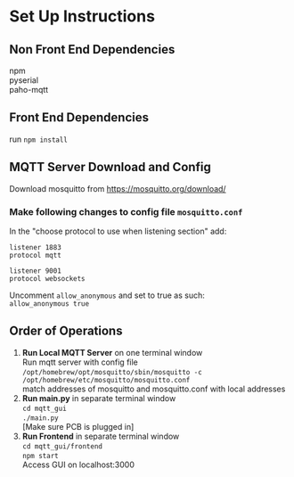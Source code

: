 # Set Up Instructions
  
## Non Front End Dependencies
npm \
pyserial \
paho-mqtt 

## Front End Dependencies
run `npm install` 

## MQTT Server Download and Config
Download mosquitto from https://mosquitto.org/download/

### Make following changes to config file `mosquitto.conf`
In the "choose protocol to use when listening section" add:
```
listener 1883
protocol mqtt

listener 9001
protocol websockets
```

Uncomment `allow_anonymous` and set to true as such:\
`allow_anonymous true`


## Order of Operations
1. **Run Local MQTT Server** on one terminal window\
   Run mqtt server with config file 
   `/opt/homebrew/opt/mosquitto/sbin/mosquitto -c /opt/homebrew/etc/mosquitto/mosquitto.conf`\
   match addresses of mosquitto and mosquitto.conf with local addresses
2. **Run main.py** in separate terminal window\
   `cd mqtt_gui`\
   `./main.py`\
    [Make sure PCB is plugged in]
3. **Run Frontend** in separate terminal window\
   `cd mqtt_gui/frontend`\
   `npm start`\
    Access GUI on localhost:3000
   
   
   
